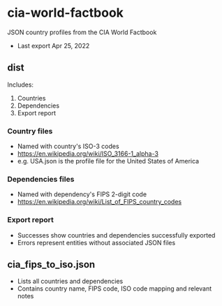 # cia-world-factbook
JSON country profiles from the CIA World Factbook
* Last export Apr 25, 2022

## dist 
Includes:
1. Countries
2. Dependencies 
3. Export report

### Country files 
- Named with country's ISO-3 codes
- https://en.wikipedia.org/wiki/ISO_3166-1_alpha-3
- e.g. USA.json is the profile file for the United States of America


### Dependencies files 
- Named with dependency's FIPS 2-digit code
- https://en.wikipedia.org/wiki/List_of_FIPS_country_codes

### Export report
- Successes show countries and dependencies successfully exported
- Errors represent entities without associated JSON files

## cia_fips_to_iso.json
- Lists all countries and dependencies
- Contains country name, FIPS code, ISO code mapping and relevant notes


